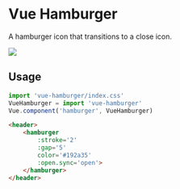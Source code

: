 # Vue Hamburger

A hamburger icon that transitions to a close icon.

![](http://yo.bkwld.com/303I050j2H18/Screen%20Recording%202017-09-05%20at%2001.19%20PM.gif)

## Usage

```javascript
import 'vue-hamburger/index.css'
VueHamburger = import 'vue-hamburger'
Vue.component('hamburger', VueHamburger)
```

```html
<header>
	<hamburger
		:stroke='2'
		:gap='5'
		color='#192a35'
		:open.sync='open'>
	</hamburger>
</header>
```
